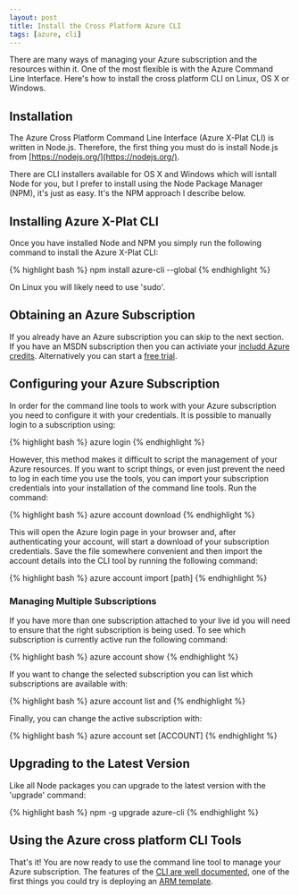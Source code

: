 ```yaml
---
layout: post
title: Install the Cross Platform Azure CLI
tags: [azure, cli]
---
```


There are many ways of managing your Azure subscription and the
resources within it. One of the most flexible is with the Azure
Command Line Interface. Here's how to install the cross platform CLI
on Linux, OS X or Windows.

## Installation

The Azure Cross Platform Command Line Interface (Azure X-Plat CLI) is
written in Node.js. Therefore, the first thing you must do is install
Node.js from [https://nodejs.org/](https://nodejs.org/).

There are CLI installers available for OS X and Windows which will
isntall Node for you, but I prefer to install using the Node Package
Manager (NPM), it's just as easy. It's the NPM approach I describe
below.

## Installing Azure X-Plat CLI

Once you have installed Node and NPM you simply run the following
command to install the Azure X-Plat CLI:

{% highlight bash %}
npm install azure-cli --global
{% endhighlight %}

On Linux you will likely need to use 'sudo'.

## Obtaining an Azure Subscription

If you already have an Azure subscription you can skip to the next
section. If you have an MSDN subscription then you can activiate your
[includd Azure
credits](http://azure.microsoft.com/pricing/member-offers/msdn-benefits-details/). Alternatively
you can start a [free
trial](http://www.windowsazure.com/en-us/pricing/free-trial/?WT.mc_id=AA4C1C935).

## Configuring your Azure Subscription

In order for the command line tools to work with your Azure
subscription you need to configure it with your credentials. It is
possible to manually login to a subscription using:

{% highlight bash %}
azure login 
{% endhighlight %}

However, this method makes it difficult to script the management of
your Azure resources. If you want to script things, or even just
prevent the need to log in each time you use the tools, you can import
your subscription credentials into your installation of the command
line tools. Run the command:

{% highlight bash %}
azure account download 
{% endhighlight %}

This will open the Azure login page in your browser and, after
authenticating your account, will start a download of your
subscription credentials. Save the file somewhere convenient and then
import the account details into the CLI tool by running the following
command:

{% highlight bash %}
azure account import [path] 
{% endhighlight %}

### Managing Multiple Subscriptions

If you have more than one subscription attached to your live id you
will need to ensure that the right subscription is being used. To see
which subscription is currently active run the following command:

{% highlight bash %}
azure account show
{% endhighlight %}

If you want to change the selected subscription you can list which
subscriptions are available with:

{% highlight bash %}
azure account list and
{% endhighlight %}

Finally, you can change the active subscription with:

{% highlight bash %}
azure account set [ACCOUNT] 
{% endhighlight %}

## Upgrading to the Latest Version

Like all Node packages you can upgrade to the latest version with the
'upgrade' command:

{% highlight bash %}
npm -g upgrade azure-cli
{% endhighlight %}

## Using the Azure cross platform CLI Tools

That's it! You are now ready to use the command line tool to manage
your Azure subscription. The features of the [CLI are well
documented](https://azure.microsoft.com/en-us/documentation/articles/virtual-machines-command-line-tools/),
one of the first things you could try is deploying an [ARM
template](http://azure.microsoft.com/en-us/documentation/templates/).

